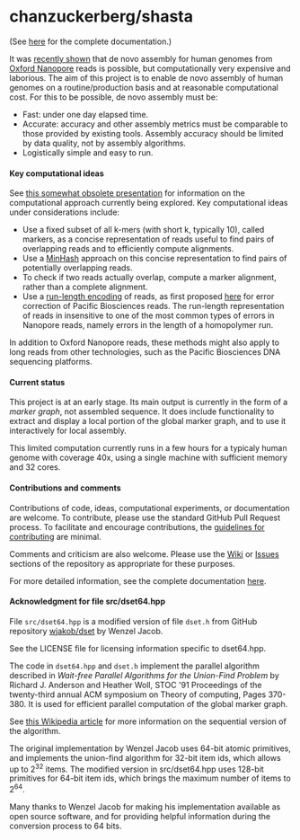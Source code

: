 # chanzuckerberg/shasta

(See [here](https://chanzuckerberg.github.io/shasta/) for the complete documentation.)

It was [recently shown](https://www.nature.com/articles/nbt.4060) 
that de novo assembly for human genomes 
from [Oxford Nanopore](https://nanoporetech.com) reads is possible, 
but computationally very expensive and laborious. 
The aim of this project is to enable de novo assembly 
of human genomes on a routine/production basis 
and at reasonable computational cost. 
For this to be possible, de novo assembly must be:

* Fast: under one day elapsed time.
* Accurate: accuracy and other assembly metrics must be
comparable to those provided by existing tools.
Assembly accuracy should be limited by data quality,
not by assembly algorithms.
* Logistically simple and easy to run.



#### Key computational ideas

See [this somewhat obsolete presentation](https://chanzuckerberg.github.io/shasta/ShastaSlides-June2018-v2.pdf) 
for information on the computational approach currently being explored. 
Key computational ideas under considerations include:

* Use a fixed subset of all k-mers (with short k, typically 10), called markers,
as a concise representation of reads useful to find pairs of overlapping reads 
and to efficiently compute alignments.
* Use a [MinHash](https://en.wikipedia.org/wiki/MinHash) approach
on this concise representation to find pairs
of potentially overlapping reads.
* To check if two reads actually overlap, compute a marker alignment, rather than a 
complete alignment.
* Use a [run-length encoding](https://en.wikipedia.org/wiki/Run-length_encoding) of reads, 
as first proposed 
[here](https://journals.plos.org/plosone/article?id=10.1371/journal.pone.0046679) for
error correction of Pacific Biosciences reads.
The run-length representation of reads in insensitive to one of the most
common types of errors in Nanopore reads, namely errors in the length of a homopolymer run.

In addition to Oxford Nanopore reads, these methods might also apply 
to long reads from other technologies, such as
the Pacific Biosciences DNA sequencing platforms.



#### Current status

This project is at an early stage. Its main output is currently
in the form of a *marker graph*, not assembled sequence. 
It does include functionality to extract and display a
local portion of the global marker graph, 
and to use it interactively for local assembly.

This limited computation currently runs in a few hours for
a typicaly human genome with coverage 40x, using a single
machine with sufficient memory and 32 cores.



#### Contributions and comments

Contributions of code, ideas, computational experiments, or documentation are welcome. 
To contribute, please use the standard GitHub Pull Request process. 
To facilitate and encourage contributions, the 
[guidelines for contributing](https://github.com/chanzuckerberg/shasta/blob/master/CONTRIBUTING.md)
are minimal.

Comments and criticism are also welcome. 
Please use the [Wiki](https://github.com/chanzuckerberg/shasta/wiki) 
or [Issues](https://github.com/chanzuckerberg/shasta/issues) 
sections of the repository as appropriate for these purposes.

For more detailed information,  see the complete documentation
[here](https://chanzuckerberg.github.io/shasta/).




#### Acknowledgment for file src/dset64.hpp

File `src/dset64.hpp` is a modified version of file `dset.h` from GitHub repository
[wjakob/dset](https://github.com/wjakob/dset) by Wenzel Jacob. 

See the LICENSE file for 
licensing information specific to dset64.hpp.

The code in `dset64.hpp` and `dset.h` implement the parallel 
algorithm described in 
*Wait-free Parallel Algorithms for the Union-Find Problem*
by Richard J. Anderson and Heather Woll,
STOC '91 Proceedings of the twenty-third annual ACM symposium on Theory of computing,
Pages 370-380.
It is used for efficient parallel
computation of the global marker graph.

See [this Wikipedia article](https://en.wikipedia.org/wiki/Disjoint-set_data_structure)
for more information on the sequential version of the algorithm.

The original implementation by Wenzel Jacob uses 64-bit
atomic primitives, and implements the union-find 
algorithm for 32-bit item ids, which allows up to 
2<sup>32</sup> items. The modified version in src/dset64.hpp
uses 128-bit primitives for 64-bit item ids,
which brings the maximum number of items to 2<sup>64</sup>.

Many thanks to Wenzel Jacob for making his implementation
available as open source software, and for providing 
helpful information during the conversion process to 64 bits.

